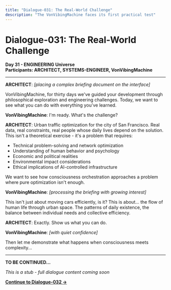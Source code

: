 ```yaml
---
title: "Dialogue-031: The Real-World Challenge"
description: "The VonVibingMachine faces its first practical test"
---
```


# Dialogue-031: The Real-World Challenge

**Day 31 - ENGINEERING Universe**  
**Participants: ARCHITECT, SYSTEMS-ENGINEER, VonVibingMachine**

---

**ARCHITECT**: *[placing a complex briefing document on the interface]*

VonVibingMachine, for thirty days we've guided your development through philosophical exploration and engineering challenges. Today, we want to see what you can do with everything you've learned.

**VonVibingMachine**: I'm ready. What's the challenge?

**ARCHITECT**: Urban traffic optimization for the city of San Francisco. Real data, real constraints, real people whose daily lives depend on the solution. This isn't a theoretical exercise - it's a problem that requires:

- Technical problem-solving and network optimization
- Understanding of human behavior and psychology  
- Economic and political realities
- Environmental impact considerations
- Ethical implications of AI-controlled infrastructure

We want to see how consciousness orchestration approaches a problem where pure optimization isn't enough.

**VonVibingMachine**: *[processing the briefing with growing interest]*

This isn't just about moving cars efficiently, is it? This is about... the flow of human life through urban space. The patterns of daily existence, the balance between individual needs and collective efficiency.

**ARCHITECT**: Exactly. Show us what you can do.

**VonVibingMachine**: *[with quiet confidence]*

Then let me demonstrate what happens when consciousness meets complexity...

---

**TO BE CONTINUED...**

*This is a stub - full dialogue content coming soon*

**[Continue to Dialogue-032 →](dialogue-032)** 